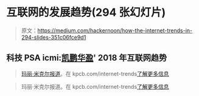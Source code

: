 # 互联网的发展趋势(294 张幻灯片)

> 原文：<https://medium.com/hackernoon/how-the-internet-trends-in-294-slides-351c06fce9d1>

## 科技 PSA icmi:[凯鹏华盈](https://medium.com/u/f306055a38a8?source=post_page-----351c06fce9d1--------------------------------)' 2018 年互联网趋势

> [玛丽·米克尔报道](http://www.kpcb.com/partner/mary-meeker)。在 kpcb.com/internet-trends[了解更多信息](http://www.kpcb.com/internet-trends)

> 玛丽·米克尔报道。在 kpcb.com/internet-trends[了解更多信息](http://www.kpcb.com/internet-trends)